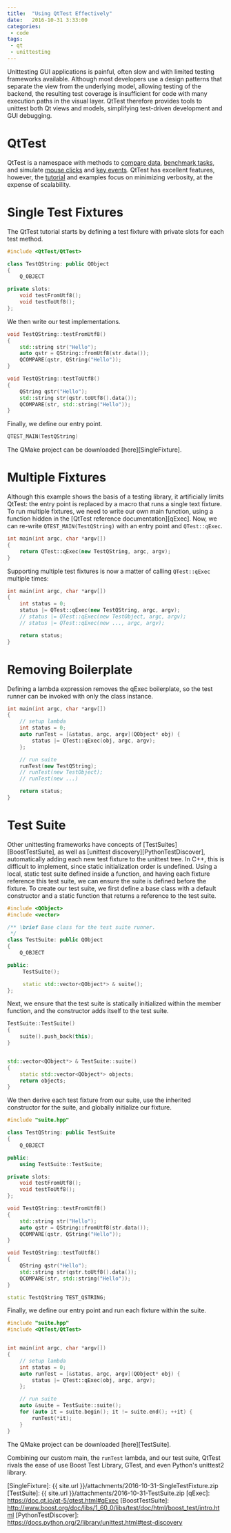 ```yaml
---
title:  "Using QtTest Effectively"
date:   2016-10-31 3:33:00
categories:
 - code
tags:
 - qt
 - unittesting
---
```


Unittesting GUI applications is painful, often slow and with limited testing frameworks available. Although most developers use a design patterns that separate the view from the underlying model, allowing testing of the backend, the resulting test coverage is insufficient for code with many execution paths in the visual layer. QtTest therefore provides tools to unittest both Qt views and models, simplifying test-driven development and GUI debugging.

# QtTest

QtTest is a namespace with methods to [compare data][QCOMPARE], [benchmark tasks][QBENCHMARK], and simulate [mouse clicks][mouseClick] and [key events][keyClick]. QtTest has excellent features, however, the [tutorial](QtTestTutorial) and examples focus on minimizing verbosity, at the expense of scalability.

# Single Test Fixtures

The QtTest tutorial starts by defining a test fixture with private slots for each test method.

```cpp
#include <QtTest/QtTest>

class TestQString: public QObject
{
    Q_OBJECT

private slots:
    void testFromUtf8();
    void testToUtf8();
};
```

We then write our test implementations.

```cpp
void TestQString::testFromUtf8()
{
    std::string str("Hello");
    auto qstr = QString::fromUtf8(str.data());
    QCOMPARE(qstr, QString("Hello"));
}

void TestQString::testToUtf8()
{
    QString qstr("Hello");
    std::string str(qstr.toUtf8().data());
    QCOMPARE(str, std::string("Hello"));
}
```

Finally, we define our entry point.

```cpp
QTEST_MAIN(TestQString)
```

The QMake project can be downloaded [here][SingleFixture].

# Multiple Fixtures

Although this example shows the basis of a testing library, it artificially limits QtTest: the entry point is replaced by a macro that runs a single text fixture. To run multiple fixtures, we need to write our own main function, using a function hidden in the [QtTest reference documentation][qExec]. Now, we can re-write `QTEST_MAIN(TestQString)` with an entry point and `QTest::qExec`.

```cpp
int main(int argc, char *argv[])
{
    return QTest::qExec(new TestQString, argc, argv);
}
```

Supporting multiple test fixtures is now a matter of calling `QTest::qExec` multiple times:

```cpp
int main(int argc, char *argv[])
{
    int status = 0;
    status |= QTest::qExec(new TestQString, argc, argv);
    // status |= QTest::qExec(new TestObject, argc, argv);
    // status |= QTest::qExec(new ..., argc, argv);

    return status;
}
```

# Removing Boilerplate

Defining a lambda expression removes the qExec boilerplate, so the test runner can be invoked with only the class instance.

```cpp
int main(int argc, char *argv[])
{
    // setup lambda
    int status = 0;
    auto runTest = [&status, argc, argv](QObject* obj) {
        status |= QTest::qExec(obj, argc, argv);
    };

    // run suite
    runTest(new TestQString);
    // runTest(new TestObject);
    // runTest(new ...)

    return status;
}
```

# Test Suite

Other unittesting frameworks have concepts of [TestSuites][BoostTestSuite], as well as [unittest discovery][PythonTestDiscover], automatically adding each new test fixture to the unittest tree. In C++, this is difficult to implement, since static initialization order is undefined. Using a local, static test suite defined inside a function, and having each fixture reference this test suite, we can ensure the suite is defined before the fixture. To create our test suite, we first define a base class with a default constructor and a static function that returns a reference to the test suite.

```cpp
#include <QObject>
#include <vector>

/** \brief Base class for the test suite runner.
 */
class TestSuite: public QObject
{
    Q_OBJECT

public:
     TestSuite();

     static std::vector<QObject*> & suite();
};
```

Next, we ensure that the test suite is statically initialized within the member function, and the constructor adds itself to the test suite.

```cpp
TestSuite::TestSuite()
{
    suite().push_back(this);
}


std::vector<QObject*> & TestSuite::suite()
{
    static std::vector<QObject*> objects;
    return objects;
}
```

We then derive each test fixture from our suite, use the inherited constructor for the suite, and globally initialize our fixture.

```cpp
#include "suite.hpp"

class TestQString: public TestSuite
{
    Q_OBJECT

public:
    using TestSuite::TestSuite;

private slots:
    void testFromUtf8();
    void testToUtf8();
};

void TestQString::testFromUtf8()
{
    std::string str("Hello");
    auto qstr = QString::fromUtf8(str.data());
    QCOMPARE(qstr, QString("Hello"));
}

void TestQString::testToUtf8()
{
    QString qstr("Hello");
    std::string str(qstr.toUtf8().data());
    QCOMPARE(str, std::string("Hello"));
}

static TestQString TEST_QSTRING;
```

Finally, we define our entry point and run each fixture within the suite.

```cpp
#include "suite.hpp"
#include <QtTest/QtTest>


int main(int argc, char *argv[])
{
    // setup lambda
    int status = 0;
    auto runTest = [&status, argc, argv](QObject* obj) {
        status |= QTest::qExec(obj, argc, argv);
    };

    // run suite
    auto &suite = TestSuite::suite();
    for (auto it = suite.begin(); it != suite.end(); ++it) {
        runTest(*it);
    }
}
```

The QMake project can be downloaded [here][TestSuite].

Combining our custom main, the `runTest` lambda, and our test suite, QtTest rivals the ease of use Boost Test Library, GTest, and even Python's unittest2 library.

[QtTestTutorial]:      https://doc.qt.io/qt-5/qtest-tutorial.html
[QCOMPARE]:            https://doc.qt.io/qt-5/qtest.html#QCOMPARE
[QBENCHMARK]:          https://doc.qt.io/qt-5/qtest.html#QBENCHMARK
[mouseClick]:          https://doc.qt.io/qt-5/qtest.html#mouseClick
[keyClick]:            https://doc.qt.io/qt-5/qtest.html#keyClick
[SingleFixture]:       {{ site.url }}/attachments/2016-10-31-SingleTestFixture.zip
[TestSuite]:           {{ site.url }}/attachments/2016-10-31-TestSuite.zip
[qExec]:               https://doc.qt.io/qt-5/qtest.html#qExec
[BoostTestSuite]:      http://www.boost.org/doc/libs/1_60_0/libs/test/doc/html/boost_test/intro.html
[PythonTestDiscover]:  https://docs.python.org/2/library/unittest.html#test-discovery
